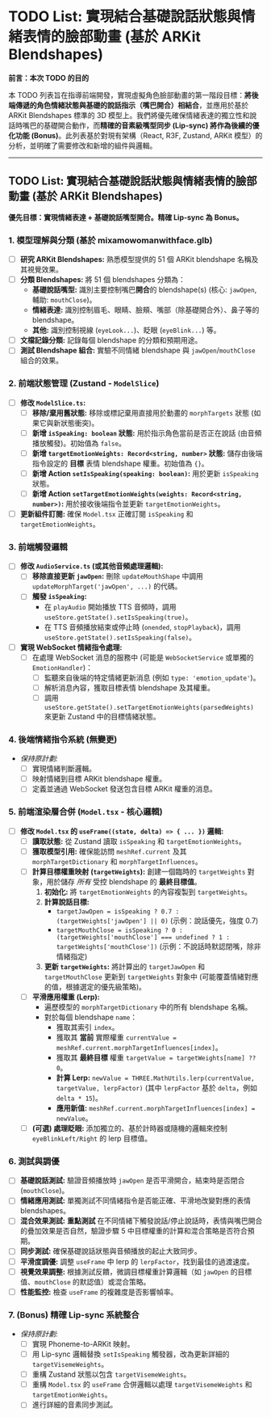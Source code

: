 # TODO List: 實現結合基礎說話狀態與情緒表情的臉部動畫 (基於 ARKit Blendshapes)

**前言：本次 TODO 的目的**

本 TODO 列表旨在指導前端開發，實現虛擬角色臉部動畫的第一階段目標：**將後端傳遞的角色情緒狀態與基礎的說話指示（嘴巴開合）相結合**，並應用於基於 ARKit Blendshapes 標準的 3D 模型上。我們將優先確保情緒表達的獨立性和說話時嘴巴的基礎開合動作，而**精確的音素級嘴型同步 (Lip-sync) 將作為後續的優化功能 (Bonus)**。此列表基於對現有架構（React, R3F, Zustand, ARKit 模型）的分析，並明確了需要修改和新增的組件與邏輯。

---

## TODO List: 實現結合基礎說話狀態與情緒表情的臉部動畫 (基於 ARKit Blendshapes)

**優先目標：實現情緒表達 + 基礎說話嘴型開合。精確 Lip-sync 為 Bonus。**

### 1. 模型理解與分類 (基於 mixamowomanwithface.glb)

*   [ ] **研究 ARKit Blendshapes:** 熟悉模型提供的 51 個 ARKit blendshape 名稱及其視覺效果。
*   [ ] **分類 Blendshapes:** 將 51 個 blendshapes 分類為：
    *   **基礎說話嘴型:** 識別主要控制嘴巴**開合**的 blendshape(s) (核心: `jawOpen`, 輔助: `mouthClose`)。
    *   **情緒表達:** 識別控制眉毛、眼睛、臉頰、嘴部（除基礎開合外）、鼻子等的 blendshape。
    *   **其他:** 識別控制視線 (`eyeLook...`)、眨眼 (`eyeBlink...`) 等。
*   [ ] **文檔記錄分類:** 記錄每個 blendshape 的分類和預期用途。
*   [ ] **測試 Blendshape 組合:** 實驗不同情緒 blendshape 與 `jawOpen`/`mouthClose` 組合的效果。

### 2. 前端狀態管理 (Zustand - `ModelSlice`)

*   [ ] **修改 `ModelSlice.ts`:**
    *   [ ] **移除/棄用舊狀態:** 移除或標記棄用直接用於動畫的 `morphTargets` 狀態 (如果它與新狀態衝突)。
    *   [ ] **新增 `isSpeaking: boolean` 狀態:** 用於指示角色當前是否正在說話 (由音頻播放觸發)。初始值為 `false`。
    *   [ ] **新增 `targetEmotionWeights: Record<string, number>` 狀態:** 儲存由後端指令設定的 **目標** 表情 blendshape 權重。初始值為 `{}`。
    *   [ ] **新增 Action `setIsSpeaking(speaking: boolean)`:** 用於更新 `isSpeaking` 狀態。
    *   [ ] **新增 Action `setTargetEmotionWeights(weights: Record<string, number>)`:** 用於接收後端指令並更新 `targetEmotionWeights`。
*   [ ] **更新組件訂閱:** 確保 `Model.tsx` 正確訂閱 `isSpeaking` 和 `targetEmotionWeights`。

### 3. 前端觸發邏輯

*   [ ] **修改 `AudioService.ts` (或其他音頻處理邏輯):**
    *   [ ] **移除直接更新 `jawOpen`:** 刪除 `updateMouthShape` 中調用 `updateMorphTarget('jawOpen', ...)` 的代碼。
    *   [ ] **觸發 `isSpeaking`:**
        *   在 `playAudio` 開始播放 TTS 音頻時，調用 `useStore.getState().setIsSpeaking(true)`。
        *   在 TTS 音頻播放結束或停止時 (`onended`, `stopPlayback`)，調用 `useStore.getState().setIsSpeaking(false)`。
*   [ ] **實現 WebSocket 情緒指令處理:**
    *   [ ] 在處理 WebSocket 消息的服務中 (可能是 `WebSocketService` 或單獨的 `EmotionHandler`)：
        *   [ ] 監聽來自後端的特定情緒更新消息 (例如 `type: 'emotion_update'`)。
        *   [ ] 解析消息內容，獲取目標表情 blendshape 及其權重。
        *   [ ] 調用 `useStore.getState().setTargetEmotionWeights(parsedWeights)` 來更新 Zustand 中的目標情緒狀態。

### 4. 後端情緒指令系統 (無變更)

*   *保持原計劃:*
    *   [ ] 實現情緒判斷邏輯。
    *   [ ] 映射情緒到目標 ARKit blendshape 權重。
    *   [ ] 定義並通過 WebSocket 發送包含目標 ARKit 權重的消息。

### 5. 前端渲染層合併 (`Model.tsx` - 核心邏輯)

*   [ ] **修改 `Model.tsx` 的 `useFrame((state, delta) => { ... })` 邏輯:**
    *   [ ] **讀取狀態:** 從 Zustand 讀取 `isSpeaking` 和 `targetEmotionWeights`。
    *   [ ] **獲取模型引用:** 確保能訪問 `meshRef.current` 及其 `morphTargetDictionary` 和 `morphTargetInfluences`。
    *   [ ] **計算目標權重映射 (`targetWeights`):** 創建一個臨時的 `targetWeights` 對象，用於儲存 *所有* 受控 blendshape 的 **最終目標值**。
        1.  **初始化:** 將 `targetEmotionWeights` 的內容複製到 `targetWeights`。
        2.  **計算說話目標:**
            *   `targetJawOpen = isSpeaking ? 0.7 : (targetWeights['jawOpen'] || 0)`  (示例：說話優先，強度 0.7)
            *   `targetMouthClose = isSpeaking ? 0 : (targetWeights['mouthClose'] === undefined ? 1 : targetWeights['mouthClose'])` (示例：不說話時默認閉嘴，除非情緒指定)
        3.  **更新 `targetWeights`:** 將計算出的 `targetJawOpen` 和 `targetMouthClose` 更新到 `targetWeights` 對象中 (可能覆蓋情緒對應的值，根據選定的優先級策略)。
    *   [ ] **平滑應用權重 (Lerp):**
        *   遍歷模型的 `morphTargetDictionary` 中的所有 blendshape 名稱。
        *   對於每個 blendshape `name`：
            *   獲取其索引 `index`。
            *   獲取其 **當前** 實際權重 `currentValue = meshRef.current.morphTargetInfluences[index]`。
            *   獲取其 **最終目標** 權重 `targetValue = targetWeights[name] ?? 0`。
            *   **計算 Lerp:** `newValue = THREE.MathUtils.lerp(currentValue, targetValue, lerpFactor)` (其中 `lerpFactor` 基於 `delta`，例如 `delta * 15`)。
            *   **應用新值:** `meshRef.current.morphTargetInfluences[index] = newValue`。
    *   [ ] **(可選) 處理眨眼:** 添加獨立的、基於計時器或隨機的邏輯來控制 `eyeBlinkLeft/Right` 的 lerp 目標值。

### 6. 測試與調優

*   [ ] **基礎說話測試:** 驗證音頻播放時 `jawOpen` 是否平滑開合，結束時是否閉合 (`mouthClose`)。
*   [ ] **情緒應用測試:** 單獨測試不同情緒指令是否能正確、平滑地改變對應的表情 blendshapes。
*   [ ] **混合效果測試:** **重點測試** 在不同情緒下觸發說話/停止說話時，表情與嘴巴開合的疊加效果是否自然，驗證步驟 5 中目標權重的計算和混合策略是否符合預期。
*   [ ] **同步測試:** 確保基礎說話狀態與音頻播放的起止大致同步。
*   [ ] **平滑度調優:** 調整 `useFrame` 中 lerp 的 `lerpFactor`，找到最佳的過渡速度。
*   [ ] **視覺效果調整:** 根據測試反饋，微調目標權重計算邏輯（如 `jawOpen` 的目標值、`mouthClose` 的默認值）或混合策略。
*   [ ] **性能監控:** 檢查 `useFrame` 的複雜度是否影響幀率。

### 7. (Bonus) 精確 Lip-sync 系統整合

*   *保持原計劃:*
    *   [ ] 實現 Phoneme-to-ARKit 映射。
    *   [ ] 用 Lip-sync 邏輯替換 `setIsSpeaking` 觸發器，改為更新詳細的 `targetVisemeWeights`。
    *   [ ] 重構 Zustand 狀態以包含 `targetVisemeWeights`。
    *   [ ] 重構 `Model.tsx` 的 `useFrame` 合併邏輯以處理 `targetVisemeWeights` 和 `targetEmotionWeights`。
    *   [ ] 進行詳細的音素同步測試。 